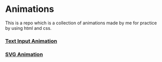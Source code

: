 # Animations

This is a repo which is a collection of animations made by me for practice by using html and css.

### [Text Input Animation](https://htmlpreview.github.io/?https://github.com/Exeexe93/animation/blob/master/text-input/index.html)

### [SVG Animation](https://htmlpreview.github.io/?https://github.com/Exeexe93/animation/blob/master/svg/index.html)
